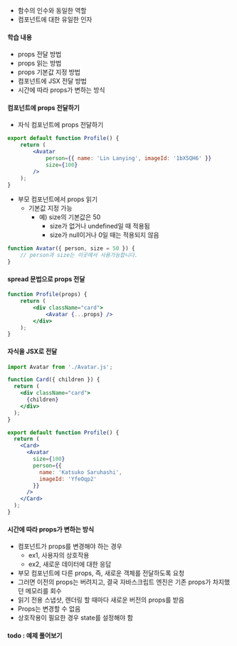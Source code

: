 - 함수의 인수와 동일한 역할
- 컴포넌트에 대한 유일한 인자
#### 학습 내용
- props 전달 방법
- props 읽는 방법
- props 기본값 지정 방법
- 컴포넌트에 JSX 전달 방법
- 시간에 따라 props가 변하는 방식

#### 컴포넌트에 props 전달하기
- 자식 컴포넌트에 props 전달하기
```jsx
export default function Profile() {  
	return (  
		<Avatar  
			person={{ name: 'Lin Lanying', imageId: '1bX5QH6' }}  
			size={100}  
		/>  
	);  
}
```
- 부모 컴포넌트에서 props 읽기
	- 기본값 지정 가능 
		- 예) size의 기본값은 50
		  - size가 없거나 undefined일 때 적용됨
		  - size가 null이거나 0일 때는 적용되지 않음
```jsx
function Avatar({ person, size = 50 }) {  
	// person과 size는 이곳에서 사용가능합니다.  
}
```

#### spread 문법으로 props 전달
```jsx
function Profile(props) {  
	return (  
		<div className="card">  
			<Avatar {...props} />  
		</div>  
	);  
}
```

#### 자식을 JSX로 전달
```jsx
import Avatar from './Avatar.js';

function Card({ children }) {
  return (
    <div className="card">
      {children}
    </div>
  );
}

export default function Profile() {
  return (
    <Card>
      <Avatar
        size={100}
        person={{
          name: 'Katsuko Saruhashi',
          imageId: 'YfeOqp2'
        }}
      />
    </Card>
  );
}

```


#### 시간에 따라 props가 변하는 방식
- 컴포넌트가 props를 변경해야 하는 경우
	- ex1, 사용자의 상호작용
	- ex2, 새로운 데이터에 대한 응답
- 부모 컴포넌트에 다른 props, 즉, 새로운 객체를 전달하도록 요청
- 그러면 이전의 props는 버려지고, 결국 자바스크립트 엔진은 기존 props가 차지했던 메모리를 회수
- 읽기 전용 스냅샷, 렌더링 할 때마다 새로운 버전의 props를 받음
- Props는 변경할 수 없음
- 상호작용이 필요한 경우 state를 설정해야 함

#### todo : 예제 풀어보기